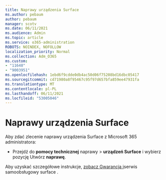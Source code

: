 ```yaml
---
title: Naprawy urządzenia Surface
ms.author: pebaum
author: pebaum
manager: scotv
ms.date: 06/11/2021
ms.audience: Admin
ms.topic: article
ms.service: o365-administration
ROBOTS: NOINDEX, NOFOLLOW
localization_priority: Normal
ms.collection: Adm_O365
ms.custom:
- "11648"
- "9003951"
ms.openlocfilehash: 1ebd6f9cdde0db4ac50d06f75208bd16dbc05417
ms.sourcegitcommit: cd71980a8f95467c95f97d657bfa859ee47931fa
ms.translationtype: MT
ms.contentlocale: pl-PL
ms.lasthandoff: 06/11/2021
ms.locfileid: "53005046"
---
```

# <a name="surface-repairs"></a>Naprawy urządzenia Surface

Aby zdać zlecenie naprawy urządzenia Surface z Microsoft 365 administratora:

- Przejdź do **pomocy technicznej** naprawy  >  **urządzeń Surface** i wybierz pozycję Utwórz **naprawę**. 

Aby uzyskać szczegółowe instrukcje, [zobacz Gwarancja i](/surface/self-serve-warranty-service)serwis samoobsługowy surface .